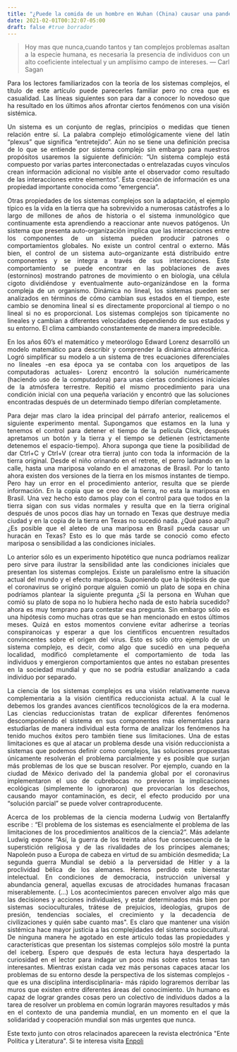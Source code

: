 ```yaml
---
title: "¿Puede la comida de un hombre en Wuhan (China) causar una pandemia global?"
date: 2021-02-01T00:32:07-05:00
draft: false #true borrador
---
```


> Hoy mas que nunca,cuando tantos y tan complejos problemas asaltan a la especie humana, es necesaria la presencia de individuos con un alto coeficiente intelectual y un amplísimo campo de intereses.  — Carl Sagan

<style>body {text-align: justify}</style>

Para los lectores familiarizados con la teoría de los sistemas complejos, el título de este artículo puede parecerles familiar pero no crea que es casualidad. Las líneas siguientes son para dar a conocer lo novedoso que ha resultado en los últimos años afrontar ciertos fenómenos con una visión sistémica.

Un sistema es un conjunto de reglas, principios o medidas que tienen relación entre sí.  La palabra complejo etimológicamente viene del latín “plexus” que significa “entretejido”. Aún no se tiene una definición precisa de lo que  se entiende por sistema complejo sin embargo para nuestros propósitos usaremos la siguiente definición:  “Un sistema complejo está compuesto por varias partes interconectadas o entrelazadas cuyos vínculos crean información adicional no visible ante el observador como resultado de las interacciones entre  elementos”. Esta creación de información es una propiedad importante conocida como “emergencia”.

Otras propiedades de los sistemas complejos son la adaptación, el ejemplo típico es la vida en la tierra que ha sobrevivido a numerosas catástrofes a lo largo de millones de años de historia o el sistema inmunológico  que continuamente esta aprendiendo a reaccionar ante nuevos patógenos. Un sistema que presenta auto-organización implica que las interacciones entre los componentes de un sistema pueden producir patrones o comportamientos globales. No existe un control central o externo. Más bien, el control de un sistema auto-organizante está distribuido entre componentes y se integra a través de sus interacciones. Este comportamiento se puede encontrar en las poblaciones de aves (estorninos) mostrando patrones de movimiento o en biología, una célula cigoto dividiéndose y eventualmente auto-organizándose en la forma compleja de un organismo. Dinámica no lineal, los sistemas pueden ser analizados en términos de cómo cambian sus estados en el tiempo, este cambio se denomina lineal si es directamente proporcional al tiempo o no lineal si no es proporcional. Los sistemas complejos son típicamente no lineales y cambian a diferentes velocidades dependiendo de sus estados y su entorno. El clima cambiando constantemente de manera impredecible.

En los años 60’s  el matemático y meteorólogo Edward Lorenz desarrolló un modelo matemático para describir y comprender la dinámica atmosférica. Logró simplificar su modelo a un sistema de tres ecuaciones diferenciales no lineales -en esa época ya se contaba con los arquetipos de las computadoras actuales- Lorenz encontró la solución numéricamente (haciendo uso de la computadora) para unas ciertas condiciones iniciales de la atmósfera terrestre. Repitió el mismo procedimiento para una condición inicial con una pequeña variación y encontró que las soluciones encontradas después de un determinado tiempo diferían completamente.

Para dejar mas claro la idea principal del párrafo anterior, realicemos el siguiente experimento mental. Supongamos que estamos en la luna y tenemos el control para detener el tiempo de la película Click, después apretamos un botón y la tierra y el tiempo se detienen (estrictamente detenemos el espacio-tiempo).  Ahora suponga que tiene la posibilidad de dar Ctrl+C y Ctrl+V (crear otra tierra) junto con toda la información de la tierra original. Desde el niño orinando en el retrete, el perro ladrando en la calle, hasta una mariposa volando en el amazonas de Brasil. Por lo tanto ahora existen dos versiones de la tierra en los mismos instantes de tiempo. Pero hay un error en el procedimiento anterior, resulta que se pierde información. En la copia que se creo de la tierra, no esta la mariposa en Brasil. Una vez hecho esto damos play con el control para que todos en la tierra sigan con sus vidas normales y resulta que en la tierra original después de unos pocos días hay un tornado en Texas que destruye media ciudad y en la copia de la tierra en Texas no sucedió nada. ¿Qué paso aquí? ¿Es posible que el aleteo de una mariposa en Brasil pueda causar  un huracán en Texas? Esto es lo que más tarde se conoció como efecto mariposa o sensibilidad a las condiciones iniciales.

Lo anterior sólo es un experimento hipotético que nunca podríamos realizar pero sirve para ilustrar la sensibilidad ante las condiciones iniciales que presentan los sistemas complejos. Existe un paralelismo entre la situación actual del mundo y el efecto mariposa. Suponiendo que  la hipótesis de que el coronavirus se originó porque alguien comió un plato de sopa en china podríamos plantear la siguiente pregunta ¿Sí la persona en Wuhan que comió su plato de sopa no lo hubiera hecho nada de esto habría sucedido? ahora es muy temprano para contestar esa pregunta. Sin embargo sólo es una hipótesis como muchas otras que se han mencionado en estos últimos meses. Quizá en estos momentos  conviene evitar adherirse a teorías conspiranoicas y esperar a que los científicos encuentren resultados convincentes sobre el origen del virus. Esto es sólo otro ejemplo de un sistema complejo, es decir, como algo que sucedió en una pequeña localidad, modificó completamente el comportamiento de toda las individuos y emergieron comportamientos que antes no estaban presentes en la sociedad mundial y que no se podría estudiar analizando a cada individuo por separado.

 La ciencia de los sistemas complejos es una visión relativamente nueva complementaria a la visión científica reduccionista actual. A la cual le debemos los grandes avances científicos tecnológicos de la era moderna. Las ciencias reduccionistas tratan de explicar diferentes fenómenos descomponiendo el sistema en sus componentes más elementales para estudiarlas de manera individual esta forma de analizar los fenómenos ha tenido muchos éxitos pero también tiene sus limitaciones. Una de estas limitaciones es que al atacar un problema desde una visión reduccionista a sistemas que podemos definir como complejos, las  soluciones propuestas únicamente resolverán el problema parcialmente y es posible que surjan más problemas de los que se buscan resolver. Por ejemplo, cuando en la ciudad de México derivado del la pandemia global por el coronavirus implementaron el uso de cubrebocas no previeron la implicaciones ecológicas (simplemente lo ignoraron) que provocarían los desechos, causando mayor contaminación, es decir, el efecto producido por una “solución parcial” se puede volver contraproducente.

Acerca de los problemas de la ciencia moderna Ludwig von Bertalanffy escribe : “El problema de los sistemas es esencialmente el problema de las limitaciones de los procedimientos analíticos de la ciencia2”. Más adelante Ludwig expone “Así, la guerra de los treinta años fue consecuencia de la superstición religiosa y de las rivalidades de los príncipes alemanes; Napoleón puso a Europa de cabeza en virtud de su ambición desmedida; La segunda guerra Mundial se debió a la perversidad de Hitler y a la proclividad bélica de los alemanes. Hemos perdido este bienestar intelectual. En condiciones de democracia, instrucción universal y abundancia general, aquellas excusas de atrocidades humanas fracasan miserablemente.
(…) Los acontecimientos parecen envolver algo más que las decisiones y acciones individuales, y estar determinados más bien por sistemas socioculturales, trátese de prejuicios, ideologías, grupos de presión, tendencias sociales, el crecimiento y la decadencia de civilizaciones y quién sabe cuanto mas". Es claro que mantener una visión sistémica hace mayor justicia a las complejidades del sistema sociocultural.
De ninguna manera he agotado en este artículo todas las propiedades y características que presentan los sistemas complejos sólo mostré la punta del iceberg. Espero que después de esta lectura haya despertado la curiosidad en el lector para indagar un poco más sobre estos temas tan interesantes. 
Mientras existan cada vez más personas capaces atacar los problemas de su entorno desde la perspectiva de los sistemas complejos -que es una disciplina interdisciplinaria- más rápido lograremos derribar las muros que existen entre diferentes áreas del conocimiento. Un humano es capaz de lograr grandes cosas pero un colectivo de individuos dados a la tarea de resolver un problema en común lograrán mayores resultados y  más en el contexto de una pandemia mundial, en un momento en el que la solidaridad y cooperación mundial son más urgentes que nunca.

Este texto junto con otros relacinados apareceen la revista electrónica "Ente Política y Literatura". Si te interesa visita [Enpoli](https://www.enpoli.com.mx/wp-content/uploads/2020/10/Revista_PDF/Revista_Febrero_2021.pdf)